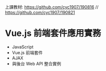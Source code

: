 ﻿上課教材: 
https://github.com/cyc1907/190816 //
https://github.com/cyc1907/190821

# Vue.js 前端套件應用實務
- JavaScript
- Vue.js 前端套件
- AJAX
- 與後台 Web API 整合實例
